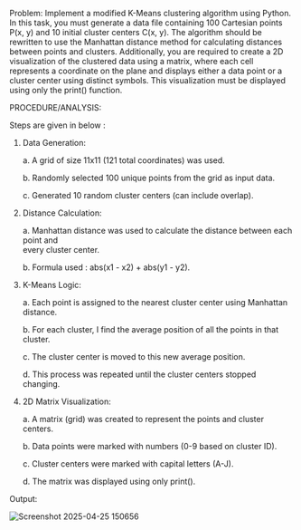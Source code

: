 Problem: Implement a modified K-Means clustering algorithm using Python. In this task, you must generate a data file containing 100 Cartesian points P(x, y) and 10 initial cluster centers C(x, y). The algorithm should be rewritten to use the Manhattan distance method for calculating distances between points and clusters. Additionally, you are required to create a 2D visualization of the clustered data using a matrix, where each cell represents a coordinate on the plane and displays either a data point or a cluster center using distinct symbols. This visualization must be displayed using only the print() function.

PROCEDURE/ANALYSIS: 

Steps are given in below : 

1. Data Generation:
   
   a. A grid of size 11x11 (121 total coordinates) was used.

   b. Randomly selected 100 unique points from the grid as input data.

   c. Generated 10 random cluster centers (can include overlap).


2. Distance Calculation:
   
   a. Manhattan distance was used to calculate the distance between each point and    
      every cluster center.
   
   b. Formula used :  abs(x1 - x2) + abs(y1 - y2).
   
3. K-Means Logic:
   
   a. Each point is assigned to the nearest cluster center using Manhattan distance.
   
   b. For each cluster, I find the average position of all the points in that cluster.
   
   c. The cluster center is moved to this new average position.
   
   d. This process was repeated until the cluster centers stopped changing.
   

4. 2D Matrix Visualization:
   
   a. A matrix (grid) was created to represent the points and cluster centers.
   
   b. Data points were marked with numbers (0-9 based on cluster ID).
   
   c. Cluster centers were marked with capital letters (A-J).
   
   d. The matrix was displayed using only print().


Output: 

![Screenshot 2025-04-25 150656](https://github.com/user-attachments/assets/a692830c-abdc-4622-a1cf-78a419a1dea9)
